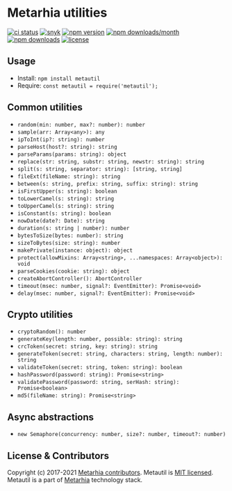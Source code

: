 # Metarhia utilities

[![ci status](https://github.com/metarhia/metautil/workflows/Testing%20CI/badge.svg)](https://github.com/metarhia/metautil/actions?query=workflow%3A%22Testing+CI%22+branch%3Amaster)
[![snyk](https://snyk.io/test/github/metarhia/metautil/badge.svg)](https://snyk.io/test/github/metarhia/metautil)
[![npm version](https://badge.fury.io/js/metautil.svg)](https://badge.fury.io/js/metautil)
[![npm downloads/month](https://img.shields.io/npm/dm/metautil.svg)](https://www.npmjs.com/package/metautil)
[![npm downloads](https://img.shields.io/npm/dt/metautil.svg)](https://www.npmjs.com/package/metautil)
[![license](https://img.shields.io/badge/license-MIT-blue.svg)](https://github.com/metarhia/metautil/blob/master/LICENSE)

## Usage

- Install: `npm install metautil`
- Require: `const metautil = require('metautil');`

## Common utilities

- `random(min: number, max?: number): number`
- `sample(arr: Array<any>): any`
- `ipToInt(ip?: string): number`
- `parseHost(host?: string): string`
- `parseParams(params: string): object`
- `replace(str: string, substr: string, newstr: string): string`
- `split(s: string, separator: string): [string, string]`
- `fileExt(fileName: string): string`
- `between(s: string, prefix: string, suffix: string): string`
- `isFirstUpper(s: string): boolean`
- `toLowerCamel(s: string): string`
- `toUpperCamel(s: string): string`
- `isConstant(s: string): boolean`
- `nowDate(date?: Date): string`
- `duration(s: string | number): number`
- `bytesToSize(bytes: number): string`
- `sizeToBytes(size: string): number`
- `makePrivate(instance: object): object`
- `protect(allowMixins: Array<string>, ...namespaces: Array<object>): void`
- `parseCookies(cookie: string): object`
- `createAbortController(): AbortController`
- `timeout(msec: number, signal?: EventEmitter): Promise<void>`
- `delay(msec: number, signal?: EventEmitter): Promise<void>`

## Crypto utilities

- `cryptoRandom(): number`
- `generateKey(length: number, possible: string): string`
- `crcToken(secret: string, key: string): string`
- `generateToken(secret: string, characters: string, length: number): string`
- `validateToken(secret: string, token: string): boolean`
- `hashPassword(password: string): Promise<string>`
- `validatePassword(password: string, serHash: string): Promise<boolean>`
- `md5(fileName: string): Promise<string>`

## Async abstractions

- `new Semaphore(concurrency: number, size?: number, timeout?: number)`

## License & Contributors

Copyright (c) 2017-2021 [Metarhia contributors](https://github.com/metarhia/metautil/graphs/contributors).
Metautil is [MIT licensed](./LICENSE).\
Metautil is a part of [Metarhia](https://github.com/metarhia) technology stack.
